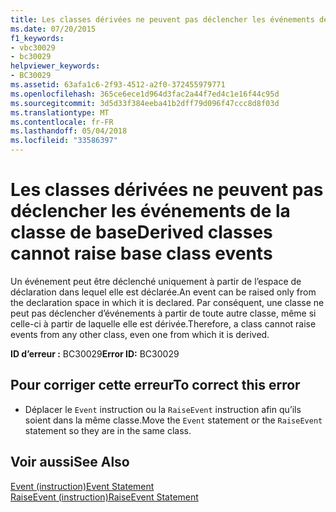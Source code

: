 ```yaml
---
title: Les classes dérivées ne peuvent pas déclencher les événements de la classe de base
ms.date: 07/20/2015
f1_keywords:
- vbc30029
- bc30029
helpviewer_keywords:
- BC30029
ms.assetid: 63afa1c6-2f93-4512-a2f0-372455979771
ms.openlocfilehash: 365ce6ece1d964d3fac2a44f7ed4c1e16f44c95d
ms.sourcegitcommit: 3d5d33f384eeba41b2dff79d096f47ccc8d8f03d
ms.translationtype: MT
ms.contentlocale: fr-FR
ms.lasthandoff: 05/04/2018
ms.locfileid: "33586397"
---
```

# <a name="derived-classes-cannot-raise-base-class-events"></a><span data-ttu-id="51a90-102">Les classes dérivées ne peuvent pas déclencher les événements de la classe de base</span><span class="sxs-lookup"><span data-stu-id="51a90-102">Derived classes cannot raise base class events</span></span>
<span data-ttu-id="51a90-103">Un événement peut être déclenché uniquement à partir de l’espace de déclaration dans lequel elle est déclarée.</span><span class="sxs-lookup"><span data-stu-id="51a90-103">An event can be raised only from the declaration space in which it is declared.</span></span> <span data-ttu-id="51a90-104">Par conséquent, une classe ne peut pas déclencher d’événements à partir de toute autre classe, même si celle-ci à partir de laquelle elle est dérivée.</span><span class="sxs-lookup"><span data-stu-id="51a90-104">Therefore, a class cannot raise events from any other class, even one from which it is derived.</span></span>  
  
 <span data-ttu-id="51a90-105">**ID d’erreur :** BC30029</span><span class="sxs-lookup"><span data-stu-id="51a90-105">**Error ID:** BC30029</span></span>  
  
## <a name="to-correct-this-error"></a><span data-ttu-id="51a90-106">Pour corriger cette erreur</span><span class="sxs-lookup"><span data-stu-id="51a90-106">To correct this error</span></span>  
  
-   <span data-ttu-id="51a90-107">Déplacer le `Event` instruction ou la `RaiseEvent` instruction afin qu’ils soient dans la même classe.</span><span class="sxs-lookup"><span data-stu-id="51a90-107">Move the `Event` statement or the `RaiseEvent` statement so they are in the same class.</span></span>  
  
## <a name="see-also"></a><span data-ttu-id="51a90-108">Voir aussi</span><span class="sxs-lookup"><span data-stu-id="51a90-108">See Also</span></span>  
 [<span data-ttu-id="51a90-109">Event (instruction)</span><span class="sxs-lookup"><span data-stu-id="51a90-109">Event Statement</span></span>](../../../visual-basic/language-reference/statements/event-statement.md)  
 [<span data-ttu-id="51a90-110">RaiseEvent (instruction)</span><span class="sxs-lookup"><span data-stu-id="51a90-110">RaiseEvent Statement</span></span>](../../../visual-basic/language-reference/statements/raiseevent-statement.md)
